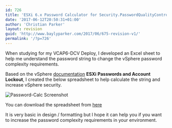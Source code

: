 ```yaml
---
id: 726
title: 'ESXi 6.x Password Calculator for Security.PasswordQualityControl'
date: '2017-06-12T20:50:31+01:00'
author: 'Christian Parker'
layout: revision
guid: 'http://www.baylyparker.com/2017/06/675-revision-v1/'
permalink: '/?p=726'
---
```


When studying for my VCAP6-DCV Deploy, I developed an Excel sheet to help me understand the password string to change the vSphere password complexity requirements.

<span id="PRODUCTNAME_151DEB637A324DC9B6DDD7091D718B38">Based on the vSphere [documentation](https://pubs.vmware.com/vsphere-65/topic/com.vmware.vsphere.security.doc/GUID-DC96FFDB-F5F2-43EC-8C73-05ACDAE6BE43.html) **ESXi**</span> **Passwords and Account Lockout**, I created the below spreadsheet to help calculate the string and increase vSphere security.

![Password-Calc Screenshot](https://i0.wp.com/www.baylyparker.com/wp-content/uploads/2017/06/Password-Calc-Screenshot.png?resize=992%2C147)

You can download the spreadsheet from [here](http://www.baylyparker.com/wp-content/uploads/2017/06/Password-Calc.xlsx)

It is very basic in design / formatting but I hope it can help you if you want to increase the password complexity requirements in your environment.